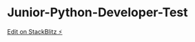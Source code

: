 # Junior-Python-Developer-Test

[Edit on StackBlitz ⚡️](https://stackblitz.com/edit/typescript-me3bpp)
